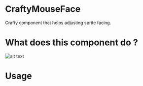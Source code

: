 CraftyMouseFace
===============

Crafty component that helps adjusting sprite facing.

# What does this component do ?

![alt text](http://i28.tinypic.com/2llj7e8.png "http://69.24.73.172/scirra/forum/viewtopic.php?f=3&t=4152")

# Usage